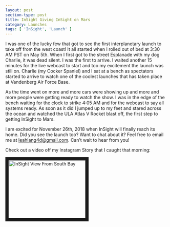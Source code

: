 ```yaml
---
layout: post
section-type: post
title: InSight Giving InSight on Mars
category: Launches
tags: [ 'InSight', 'Launch' ]
---
```


I was one of the lucky few that got to see the first interplanetary launch to take off from the west coast! It all started when I rolled out of bed at 3:30 AM PST on May 5th. When I first got to the street Esplanade with my dog Charlie, it was dead silent. I was the first to arrive. I waited another 15 minutes for the live webcast to start and too my excitement the launch was still on. Charlie (my Cocker Spaniel) and I sat at a bench as spectators started to arrive to watch one of the coolest launches that has taken place at Vandenberg Air Force Base.

As the time went on more and more cars were showing up and more and more people were getting ready to watch the show. I was in the edge of the bench waiting for the clock to strike 4:05 AM and for the webcast to say all systems ready. As soon as it did I jumped up to my feet and stared across the ocean and watched the ULA Atlas V Rocket blast off, the first step to getting InSight to Mars.

I am excited for November 26th, 2018 when InSight will finally reach its home. Did you see the launch too? Want to chat about it? Feel free to email me at <leahlang4d@gmail.com>. Can’t wait to hear from you!


Check out a video off my Instagram Story that I caught that morning:

<a href="http://www.youtube.com/watch?feature=player_embedded&v=2xnUChAACJs
" target="_blank"><img src="http://img.youtube.com/vi/2xnUChAACJs/0.jpg"
alt="InSight View From South Bay" width="240" height="180" border="10" /></a>

